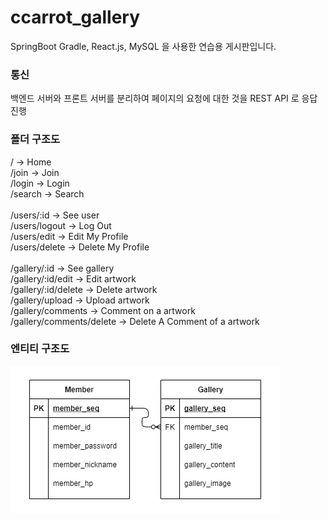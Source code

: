 # ccarrot_gallery
SpringBoot Gradle, React.js, MySQL 을 사용한 연습용 게시판입니다.

### 통신
백엔드 서버와 프론트 서버를 분리하여
페이지의 요청에 대한 것을 REST API 로 응답 진행


### 폴더 구조도
/ -> Home <br>
/join -> Join <br>
/login -> Login <br>
/search -> Search <br>
<br>
/users/:id -> See user <br>
/users/logout -> Log Out <br>
/users/edit -> Edit My Profile <br>
/users/delete -> Delete My Profile <br>
<br>
/gallery/:id -> See gallery <br>
/gallery/:id/edit -> Edit artwork <br>
/gallery/:id/delete -> Delete artwork <br>
/gallery/upload -> Upload artwork <br>
/gallery/comments -> Comment on a artwork <br>
/gallery/comments/delete -> Delete A Comment of a artwork <br>

### 엔티티 구조도
![엔티티 구조도](https://github.com/JinGoon-Kim/ccarrot_gallery/blob/main/Entity_diagram.png)
